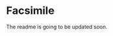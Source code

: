 <!--
 Copyright (c) 2021 Sri Lakshmi Kanthan P
 
 This software is released under the MIT License.
 https://opensource.org/licenses/MIT
-->

# Facsimile

The readme is going to be updated soon.
